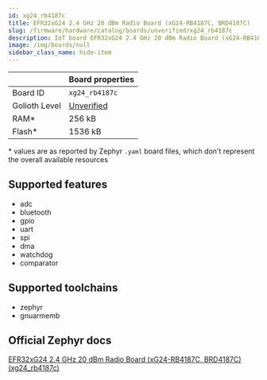 ```yaml
---
id: xg24_rb4187c
title: EFR32xG24 2.4 GHz 20 dBm Radio Board (xG24-RB4187C, BRD4187C)
slug: /firmware/hardware/catalog/boards/unverified/xg24_rb4187c
description: IoT board EFR32xG24 2.4 GHz 20 dBm Radio Board (xG24-RB4187C, BRD4187C), compatible with Golioth at unverified level.
image: /img/boards/null
sidebar_class_name: hide-item
---
```


[//]: # (This is an auto-generated file, do not edit! Changes to it will be lost upon re-generation)



|                | Board properties     |
| -------------  | -------------------- |
| Board ID       | `xg24_rb4187c` |
| Golioth Level  | [Unverified](/firmware/hardware#unverified-boards) |
| RAM*           | 256 kB |
| Flash*         | 1536 kB |

\* values are as reported by Zephyr `.yaml` board files, which don't represent the overall available resources



## Supported features

* adc
* bluetooth
* gpio
* uart
* spi
* dma
* watchdog
* comparator

## Supported toolchains

* zephyr
* gnuarmemb

## Official Zephyr docs

[EFR32xG24 2.4 GHz 20 dBm Radio Board (xG24-RB4187C, BRD4187C) (xg24_rb4187c)](https://docs.zephyrproject.org/latest/boards/silabs/radio_boards/xg24_rb4187c/doc/index.html)
